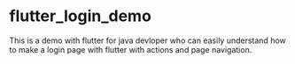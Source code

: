 # flutter_login_demo
This is a demo with flutter for java devloper who can easily understand how to make a login page with flutter with actions and page navigation. 
